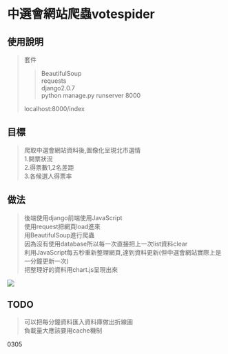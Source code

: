 # 中選會網站爬蟲votespider

## 使用說明
>套件 
>>BeautifulSoup  
>>requests  
>>django2.0.7  
>python manage.py runserver 8000
>
>localhost:8000/index
## 目標
>爬取中選會網站資料後,圖像化呈現北市選情  
 1.開票狀況  
 2.得票數1,2名差距  
 3.各候選人得票率  

## 做法
>後端使用django前端使用JavaScript  
使用request把網頁load進來  
用BeautifulSoup進行爬蟲  
因為沒有使用database所以每一次直接把上一次list資料clear  
利用JavaScript每五秒重新整理網頁,達到資料更新(但中選會網站實際上是一分鐘更新一次)  
把整理好的資料用chart.js呈現出來  
  
![](https://i.imgur.com/2YW5nMd.jpg)

## TODO
>可以把每分鐘資料匯入資料庫做出折線圖  
負載量大應該要用cache機制

0305
